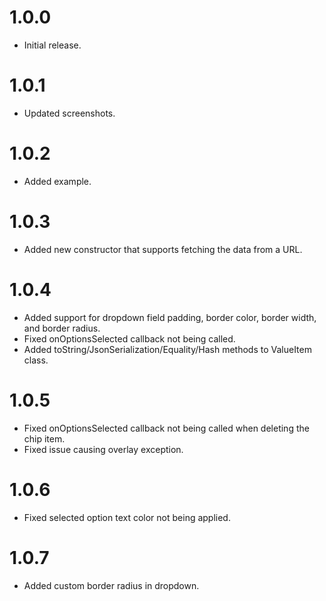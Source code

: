 # 1.0.0

* Initial release.

# 1.0.1
* Updated screenshots.

# 1.0.2
* Added example.

# 1.0.3
* Added new constructor that supports fetching the data from a URL.

# 1.0.4
* Added support for dropdown field padding, border color, border width, and border radius.
* Fixed onOptionsSelected callback not being called.
* Added toString/JsonSerialization/Equality/Hash methods to ValueItem class.
  
# 1.0.5
* Fixed onOptionsSelected callback not being called when deleting the chip item.
* Fixed issue causing overlay exception.
  
# 1.0.6
* Fixed selected option text color not being applied.
# 1.0.7
* Added custom border radius in dropdown.

